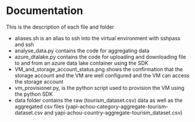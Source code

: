 # Documentation

This is the description of each file and folder

- aliases.sh is an alias to ssh into the virtual environment with sshpass and ssh
- analyse_data.py contains the code for aggregating data
- azure_dtalake.py contains the code for uploading and downloading file to and from an azure data lake container using the SDK
- VM_and_storage_account_status.png shows the confirmation that the storage account and the VM are well configured and the VM can access the storage account
- vm_provisioner.py, is the python script used to provision the VM using the python SDK
- data folder contains the raw (tourism_dataset.csv) data as well as the aggregated csv files (yapi-achou-category-aggregate-tourism-dataset.csv and yapi-achou-country-aggregate-tourism_dataset.csv)

